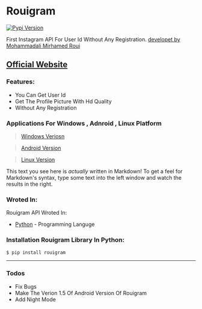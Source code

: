 # Rouigram

[![Pypi Version](https://d25lcipzij17d.cloudfront.net/badge.svg?id=py&type=6&v=2.1.3&x2=0)](https://pypi.org/project/rouigram/)

First Instagram API For User Id Without Any Registration. [developet by Mohammadali Mirhamed Roui]("https://www.mirhamedrooy.ir")
## [Official Website]("https://www.mirhamedrooy.ir/rouigram")
### Features:
  - You Can Get User Id 
  - Get The Profile Picture With Hd Quality 
  - Without Any Registration

### Applications For Windows , Adnroid , Linux Platform
> [Windows Veriosn]("https://github.com/Alirezaaraby/Rouigram/blob/master/setup.exe")

> [Android Version]("https://github.com/Alirezaaraby/Rouigram/blob/master/app-debug.apk")

> [Linux Version]("")

This text you see here is *actually* written in Markdown! To get a feel for Markdown's syntax, type some text into the left window and watch the results in the right.

### Wroted In:

Rouigram API Wroted In:

* [Python]("python.org") - Programming Languge

### Installation Rouigram Library In Python:

```sh
$ pip install rouigram
```
---
### Todos

 - Fix Bugs
 -  Make The Verion 1.5 Of Android Version Of Rouigram
 - Add Night Mode
